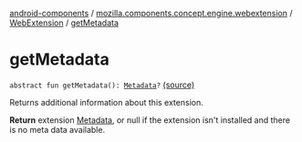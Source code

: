[android-components](../../index.md) / [mozilla.components.concept.engine.webextension](../index.md) / [WebExtension](index.md) / [getMetadata](./get-metadata.md)

# getMetadata

`abstract fun getMetadata(): `[`Metadata`](../-metadata/index.md)`?` [(source)](https://github.com/mozilla-mobile/android-components/blob/master/components/concept/engine/src/main/java/mozilla/components/concept/engine/webextension/WebExtension.kt#L156)

Returns additional information about this extension.

**Return**
extension [Metadata](../-metadata/index.md), or null if the extension isn't
installed and there is no meta data available.


